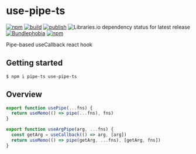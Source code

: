 # use-pipe-ts

[![npm](https://img.shields.io/npm/v/use-pipe-ts)](https://npm.im/use-pipe-ts)
[![build](https://github.com/iyegoroff/use-pipe-ts/workflows/build/badge.svg)](https://github.com/iyegoroff/use-pipe-ts/actions/workflows/build.yml)
[![publish](https://github.com/iyegoroff/use-pipe-ts/workflows/publish/badge.svg)](https://github.com/iyegoroff/use-pipe-ts/actions/workflows/publish.yml)
![Libraries.io dependency status for latest release](https://img.shields.io/librariesio/release/npm/use-pipe-ts)
[![Bundlephobia](https://img.shields.io/bundlephobia/minzip/use-pipe-ts?label=min+gzip)](https://bundlephobia.com/package/use-pipe-ts)
[![npm](https://img.shields.io/npm/l/use-pipe-ts.svg?t=1495378566925)](https://www.npmjs.com/package/use-pipe-ts)

Pipe-based useCallback react hook

## Getting started

`$ npm i pipe-ts use-pipe-ts`

## Overview

```js
export function usePipe(...fns) {
  return useMemo(() => pipe(...fns), fns)
}

export function useArgPipe(arg, ...fns) {
  const getArg = useCallback(() => arg, [arg])
  return useMemo(() => pipe(getArg, ...fns), [getArg, fns])
}
```
